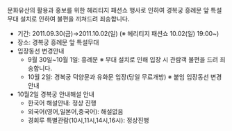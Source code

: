 문화유산의 활용과 홍보를 위한 헤리티지 패션쇼 행사로 인하여 경복궁 흥례문 앞 특설무대 설치로 인하여 불편을 끼쳐드려 죄송합니다.

- 기간: 2011.09.30(금)→2011.10.02(일)
  (※ 헤리티지 패션쇼 10.02(일) 19:00~)
- 장소: 경복궁 흥례문 앞 특설무대
- 입장동선 변경안내
  - 9월 30일~10월 1일: 흥례문
    ※ 무대 설치로 인해 입장 시 관람객 불편을 드려 죄송합니다.
  - 10월 2일: 경복궁 덕양문과 유화문 입장(당일 무료개방)
    ※ 붙임 입장동선 변경 안내
- 10월2일 경복궁 안내해설 안내
  - 한국어 해설안내: 정상 진행
  - 외국어(영어,일본어,중국어): 해설없음
  - 경회루 특별관람(10시,11시,14시,16시): 정상진행